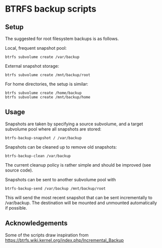 BTRFS backup scripts
====================

Setup
-----

The suggested for root filesystem backups is as follows.

Local, frequent snapshot pool:

    btrfs subvolume create /var/backup

External snapshot storage:

    btrfs subvolume create /mnt/backup/root

For home directories, the setup is similar:

    btrfs subvolume create /home/backup
    btrfs subvolume create /mnt/backup/home

Usage
-----



Snapshots are taken by specifying a source subvolume, and a target subvolume
pool where all snapshots are stored:

    btrfs-backup-snapshot / /var/backup

Snapshots can be cleaned up to remove old snapshots:

    btrfs-backup-clean /var/backup

The current cleanup policy is rather simple and should be improved (see source
code).

Snapshots can be sent to another subvolume pool with

    btrfs-backup-send /var/backup /mnt/backup/root

This will send the most recent snapshot that can be sent incrementally to
/var/backup.  The destination will be mounted and unmounted automatically if
possible.


Acknowledgements
----------------

Some of the scripts draw inspiration from
https://btrfs.wiki.kernel.org/index.php/Incremental_Backup
